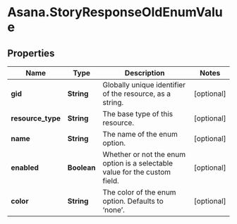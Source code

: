 # Asana.StoryResponseOldEnumValue

## Properties
Name | Type | Description | Notes
------------ | ------------- | ------------- | -------------
**gid** | **String** | Globally unique identifier of the resource, as a string. | [optional] 
**resource_type** | **String** | The base type of this resource. | [optional] 
**name** | **String** | The name of the enum option. | [optional] 
**enabled** | **Boolean** | Whether or not the enum option is a selectable value for the custom field. | [optional] 
**color** | **String** | The color of the enum option. Defaults to ‘none’. | [optional] 
